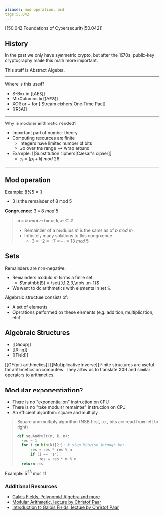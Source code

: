 ```yaml
---
aliases: mod operation, mod
tags:50.042
---
```

[[50.042 Foundations of Cybersecurity|50.042]]

## History
In the past we only have symmetric crypto, but after the 1970s, public-key cryptography made this math more important.

This stuff is Abstract Algebra.
***
Where is this used?
- S-Box in [[AES]]
- MixColumns in [[AES]]
- XOR or + for [[Stream ciphers|One-Time Pad]]
- [[RSA]]
***
Why is modular arithmetic needed?
- Important part of number theory
- Computing resources are finite
	- Integers have limited number of bits
	- Go over the range --> wrap around
- Example: [[Substitution ciphers|Caesar's cipher]]
	- $c_i = (p_i + k)\ mod\ 26$
***
## Mod operation
Example: $8\%5 = 3$
- 3 is the remainder of 8 mod 5

**Congruence:** $3\equiv 8\ mod\ 5$

> $a \equiv b\ mod\ m$ for $a, b, m \in \mathbb{Z}$
> - Remainder of a modulus $m$ is the same as of $b\ mod\ m$
> - Infinitely many solutions to this congruence
> 	- $3 \equiv -2 \equiv -7 \equiv \cdots \equiv 13\ mod\ 5$

## Sets
Remainders are non-negative.
- Remainders modulo $m$ forms a finite set
	- $\mathbb{S} = \set{0,1,2,3,\dots ,m-1}$
- We want to do arithmetics with elements in set $\mathbb{S}$.

Algebraic structure consists of:
- A set of elements
- Operations performed on these elements (e.g. addition, multiplication, etc)

## Algebraic Structures
- [[Group]]
- [[Ring]]
- [[Field]]

[[GF(pn) arithmetics]]
[[Multiplicative Inverse]]
Finite structures are useful for arithmetics on computers. They allow us to translate XOR and similar operators to arithmetics.

## Modular exponentiation?
- There is no "exponentiation" instruction on CPU
- There is no "take modular remainter" instruction on CPU
- An efficient algorithm: square and multiply
> Square and multiply algorithm (MSB first, i.e., bits are read from left to right)
> ```python
> def squAndMult(m, k, n):
> 	res = 1
> 	for i in bin(k)[2:]: # step bitwise through key
> 		res = res * res % n
> 		if (i == '1'):
> 			res = res * m % n
> 	return res
> ```

Example: $5^{23} \text{ mod }11$

### Additional Resources
-   [Galois Fields, Polynomial Algebra and more](https://link.springer.com/content/pdf/bbm%3A978-3-642-54649-5%2F1.pdf)
-   [Modular Arithmetic, lecture by Christof Paar](https://www.youtube.com/watch?v=W1SY6qKZrUk&ab_channel=IntroductiontoCryptographybyChristofPaar)
-   [Introduction to Galois Fields, lecture by Christof Paar](https://www.youtube.com/watch?v=x1v2tX4_dkQ&ab_channel=IntroductiontoCryptographybyChristofPaar)
